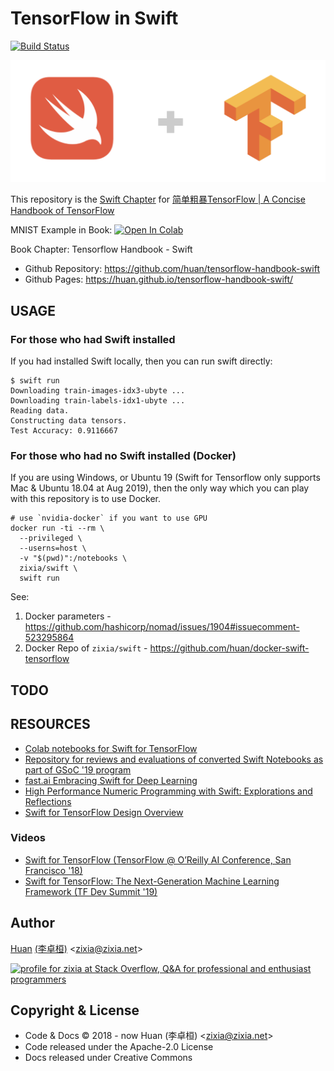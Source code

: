 # TensorFlow in Swift

[![Build Status](https://travis-ci.com/huan/tensorflow-handbook-swift.svg?branch=master)](https://travis-ci.com/huan/tensorflow-handbook-swift)

![Swift for Tensorflow](docs/images/swift-tensorflow.png)

This repository is the [Swift Chapter](https://tf.wiki/zh/appendix/swift.html) for [简单粗暴TensorFlow | A Concise Handbook of TensorFlow](https://tf.wiki)

MNIST Example in Book: [![Open In Colab](https://colab.research.google.com/assets/colab-badge.svg)](https://colab.research.google.com/github/huan/tensorflow-handbook-swift/blob/master/tensorflow-handbook-swift-example.ipynb)

Book Chapter: Tensorflow Handbook - Swift

- Github Repository: <https://github.com/huan/tensorflow-handbook-swift>
- Github Pages: <https://huan.github.io/tensorflow-handbook-swift/>

## USAGE

### For those who had Swift installed

If you had installed Swift locally, then you can run swift directly:

```shell
$ swift run
Downloading train-images-idx3-ubyte ...
Downloading train-labels-idx1-ubyte ...
Reading data.
Constructing data tensors.
Test Accuracy: 0.9116667
```

### For those who had no Swift installed (Docker)

If you are using Windows, or Ubuntu 19 (Swift for Tensorflow only supports Mac & Ubuntu 18.04 at Aug 2019), then the only way which you can play with this repository is to use Docker.

```shell
# use `nvidia-docker` if you want to use GPU
docker run -ti --rm \
  --privileged \
  --userns=host \
  -v "$(pwd)":/notebooks \
  zixia/swift \
  swift run
```

See:

1. Docker parameters - <https://github.com/hashicorp/nomad/issues/1904#issuecomment-523295864>
1. Docker Repo of `zixia/swift` - <https://github.com/huan/docker-swift-tensorflow>

## TODO

## RESOURCES

- [Colab notebooks for Swift for TensorFlow](https://github.com/zaidalyafeai/Swift4TF)
- [Repository for reviews and evaluations of converted Swift Notebooks as part of GSoC '19 program](https://github.com/Ayush517/S4TF-Tutorials)
- [fast.ai Embracing Swift for Deep Learning](https://www.fast.ai/2019/03/06/fastai-swift/)
- [High Performance Numeric Programming with Swift: Explorations and Reflections](https://www.fast.ai/2019/01/10/swift-numerics/)
- [Swift for TensorFlow Design Overview](https://github.com/tensorflow/swift/blob/master/docs/DesignOverview.md)

### Videos

- [Swift for TensorFlow (TensorFlow @ O’Reilly AI Conference, San Francisco '18)](https://www.youtube.com/watch?v=mu0j4Gd2YY8)
- [Swift for TensorFlow: The Next-Generation Machine Learning Framework (TF Dev Summit '19)](https://www.youtube.com/watch?v=s65BigoMV_I)

## Author

[Huan](https://github.com/huan) [(李卓桓)](https://linkedin.com/in/zixia) \<zixia@zixia.net\>

<a href="http://stackoverflow.com/users/1123955/zixia">
  <img src="http://stackoverflow.com/users/flair/1123955.png" width="208" height="58" alt="profile for zixia at Stack Overflow, Q&amp;A for professional and enthusiast programmers" title="profile for zixia at Stack Overflow, Q&amp;A for professional and enthusiast programmers">
</a>

## Copyright & License

- Code & Docs © 2018 - now Huan (李卓桓) \<zixia@zixia.net\>
- Code released under the Apache-2.0 License
- Docs released under Creative Commons
